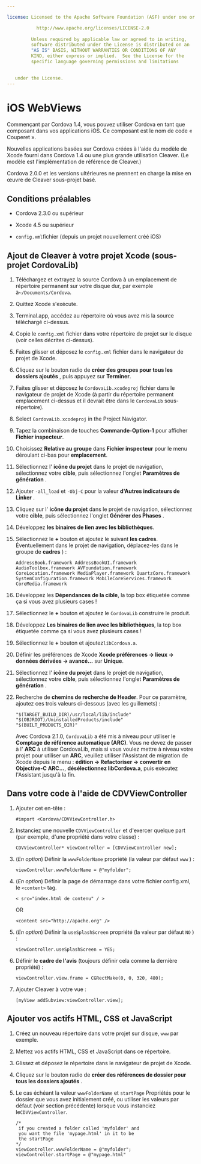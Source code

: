 ```yaml
---

license: Licensed to the Apache Software Foundation (ASF) under one or more contributor license agreements. See the NOTICE file distributed with this work for additional information regarding copyright ownership. The ASF licenses this file to you under the Apache License, Version 2.0 (the "License"); you may not use this file except in compliance with the License. You may obtain a copy of the License at

           http://www.apache.org/licenses/LICENSE-2.0
    
         Unless required by applicable law or agreed to in writing,
         software distributed under the License is distributed on an
         "AS IS" BASIS, WITHOUT WARRANTIES OR CONDITIONS OF ANY
         KIND, either express or implied.  See the License for the
         specific language governing permissions and limitations
    

   under the License.
---
```


# iOS WebViews

Commençant par Cordova 1.4, vous pouvez utiliser Cordova en tant que composant dans vos applications iOS. Ce composant est le nom de code « Couperet ».

Nouvelles applications basées sur Cordova créées à l'aide du modèle de Xcode fourni dans Cordova 1.4 ou une plus grande utilisation Cleaver. (Le modèle est l'implémentation de référence de Cleaver.)

Cordova 2.0.0 et les versions ultérieures ne prennent en charge la mise en œuvre de Cleaver sous-projet basé.

## Conditions préalables

*   Cordova 2.3.0 ou supérieur

*   Xcode 4.5 ou supérieur

*   `config.xml`fichier (depuis un projet nouvellement créé iOS)

## Ajout de Cleaver à votre projet Xcode (sous-projet CordovaLib)

1.  Téléchargez et extrayez la source Cordova à un emplacement de répertoire permanent sur votre disque dur, par exemple à`~/Documents/Cordova`.

2.  Quittez Xcode s'exécute.

3.  Terminal.app, accédez au répertoire où vous avez mis la source téléchargé ci-dessus.

4.  Copie le `config.xml` fichier dans votre répertoire de projet sur le disque (voir celles décrites ci-dessus).

5.  Faites glisser et déposez le `config.xml` fichier dans le navigateur de projet de Xcode.

6.  Cliquez sur le bouton radio de **créer des groupes pour tous les dossiers ajoutés** , puis appuyez sur **Terminer**.

7.  Faites glisser et déposez le `CordovaLib.xcodeproj` fichier dans le navigateur de projet de Xcode (à partir du répertoire permanent emplacement ci-dessus et il devrait être dans le `CordovaLib` sous-répertoire).

8.  Select `CordovaLib.xcodeproj` in the Project Navigator.

9.  Tapez la combinaison de touches **Commande-Option-1** pour afficher **Fichier inspecteur**.

10. Choisissez **Relative au groupe** dans **Fichier inspecteur** pour le menu déroulant ci-bas pour **emplacement**.

11. Sélectionnez l' **icône du projet** dans le projet de navigation, sélectionnez votre **cible**, puis sélectionnez l'onglet **Paramètres de génération** .

12. Ajouter `-all_load` et `-Obj-C` pour la valeur **d'Autres indicateurs de Linker** .

13. Cliquez sur l' **icône du projet** dans le projet de navigation, sélectionnez votre **cible**, puis sélectionnez l'onglet **Générer des Phases** .

14. Développez **les binaires de lien avec les bibliothèques**.

15. Sélectionnez le **+** bouton et ajoutez le suivant **les cadres**. Éventuellement dans le projet de navigation, déplacez-les dans le groupe de **cadres** ) :
    
        AddressBook.framework AddressBookUI.framework AudioToolbox.framework AVFoundation.framework CoreLocation.framework MediaPlayer.framework QuartzCore.framework SystemConfiguration.framework MobileCoreServices.framework CoreMedia.framework
        

16. Développez les **Dépendances de la cible**, la top box étiquetée comme ça si vous avez plusieurs cases !

17. Sélectionnez le **+** bouton et ajoutez le `CordovaLib` construire le produit.

18. Développez **Les binaires de lien avec les bibliothèques**, la top box étiquetée comme ça si vous avez plusieurs cases !

19. Sélectionnez le **+** bouton et ajoutez`libCordova.a`.

20. Définir les préférences de Xcode **Xcode préférences → lieux → données dérivées → avancé...** sur **Unique**.

21. Sélectionnez l' **icône du projet** dans le projet de navigation, sélectionnez votre **cible**, puis sélectionnez l'onglet **Paramètres de génération** .

22. Recherche de **chemins de recherche de Header**. Pour ce paramètre, ajoutez ces trois valeurs ci-dessous (avec les guillemets) :
    
        "$(TARGET_BUILD_DIR)/usr/local/lib/include"        
        "$(OBJROOT)/UninstalledProducts/include"
        "$(BUILT_PRODUCTS_DIR)"
        
    
    Avec Cordova 2.1.0, `CordovaLib` a été mis à niveau pour utiliser le **Comptage de référence automatique (ARC)**. Vous ne devez de passer à l' **ARC** à utiliser CordovaLib, mais si vous voulez mettre à niveau votre projet pour utiliser un **ARC**, veuillez utiliser l'Assistant de migration de Xcode depuis le menu : **édition → Refactoriser → convertir en Objective-C ARC...**, **désélectionnez libCordova.a**, puis exécutez l'Assistant jusqu'à la fin.

## Dans votre code à l'aide de CDVViewController

1.  Ajouter cet en-tête :
    
        #import <Cordova/CDVViewController.h>
        

2.  Instanciez une nouvelle `CDVViewController` et d'exercer quelque part (par exemple, d'une propriété dans votre classe) :
    
        CDVViewController* viewController = [CDVViewController new];
        

3.  (*En option*) Définir la `wwwFolderName` propriété (la valeur par défaut `www` ) :
    
        viewController.wwwFolderName = @"myfolder";
        

4.  (*En option*) Définir la page de démarrage dans votre fichier config.xml, le `<content>` tag.
    
        < src="index.html de contenu" / >
        
    
    OR
    
        <content src="http://apache.org" />
        

5.  (*En option*) Définir la `useSplashScreen` propriété (la valeur par défaut `NO` ) :
    
        viewController.useSplashScreen = YES;
        

6.  Définir le **cadre de l'avis** (toujours définir cela comme la dernière propriété) :
    
        viewController.view.frame = CGRectMake(0, 0, 320, 480);
        

7.  Ajouter Cleaver à votre vue :
    
        [myView addSubview:viewController.view];
        

## Ajouter vos actifs HTML, CSS et JavaScript

1.  Créez un nouveau répertoire dans votre projet sur disque, `www` par exemple.

2.  Mettez vos actifs HTML, CSS et JavaScript dans ce répertoire.

3.  Glissez et déposez le répertoire dans le navigateur de projet de Xcode.

4.  Cliquez sur le bouton radio de **créer des références de dossier pour tous les dossiers ajoutés** .

5.  Le cas échéant la valeur `wwwFolderName` et `startPage` Propriétés pour le dossier que vous avez initialement créé, ou utiliser les valeurs par défaut (voir section précédente) lorsque vous instanciez le`CDVViewController`.
    
        /*
         if you created a folder called 'myfolder' and
         you want the file 'mypage.html' in it to be
         the startPage
        */
        viewController.wwwFolderName = @"myfolder";
        viewController.startPage = @"mypage.html"